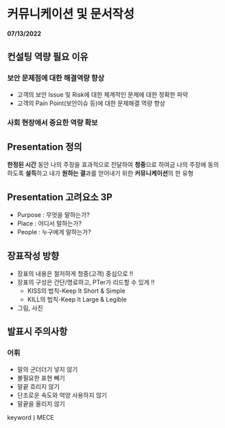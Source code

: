 # 커뮤니케이션 및 문서작성
**07/13/2022**  

## 컨설팅 역량 필요 이유
### 보안 문제점에 대한 해결역량 향상
- 고객의 보안 Issue 및 Risk에 대한 체계적인 문제에 대한 정확한 파악
- 고객의 Pain Point(보안이슈 등)에 대한 문제해결 역량 향상

### 사회 현장에서 중요한 역량 확보

## Presentation 정의
**한정된 시간** 동안 나의 주장을 효과적으로 전달하여 **청중**으로 하여금 나의 주장에 동의하도록 **설득**하고 내가 **원하는 결**과를 얻어내기 위한 **커뮤니케이션**의 한 유형

## Presentation 고려요소 3P
- Purpose : 무엇을 말하는가?
- Place : 어디서 말하는가?
- People : 누구에게 말하는가?

## 장표작성 방향
- 장표의 내용은 철저하게 청중(고객) 중심으로 !!
- 장표의 구성은 간단/명료하고, PTer가 리드할 수 있게 !!
  - KISS의 법칙-Keep It Short & Simple
  - KILL의 법칙-Keep It Large & Legible
- 그림, 사진

## 발표시 주의사항
### 어휘
- 말의 군더더기 넣지 않기
- 불필요한 표현 빼기
- 말끝 흐리지 않기
- 단조로운 속도와 억양 사용하지 않기
- 말끝을 올리지 않기

keyword ) MECE